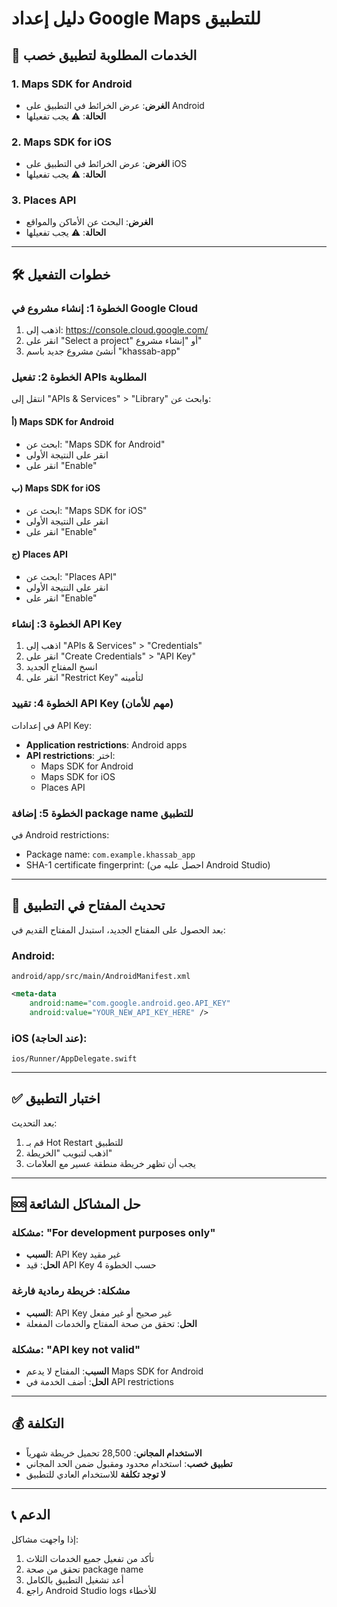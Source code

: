 # دليل إعداد Google Maps للتطبيق

## 📍 الخدمات المطلوبة لتطبيق خصب

### 1. **Maps SDK for Android** 
- **الغرض**: عرض الخرائط في التطبيق على Android
- **الحالة**: ⚠️ يجب تفعيلها

### 2. **Maps SDK for iOS**
- **الغرض**: عرض الخرائط في التطبيق على iOS  
- **الحالة**: ⚠️ يجب تفعيلها

### 3. **Places API**
- **الغرض**: البحث عن الأماكن والمواقع
- **الحالة**: ⚠️ يجب تفعيلها

---

## 🛠️ خطوات التفعيل

### الخطوة 1: إنشاء مشروع في Google Cloud
1. اذهب إلى: https://console.cloud.google.com/
2. انقر على "Select a project" أو "إنشاء مشروع"
3. أنشئ مشروع جديد باسم "khassab-app"

### الخطوة 2: تفعيل APIs المطلوبة
انتقل إلى "APIs & Services" > "Library" وابحث عن:

#### أ) Maps SDK for Android
- ابحث عن: "Maps SDK for Android"
- انقر على النتيجة الأولى
- انقر على "Enable"

#### ب) Maps SDK for iOS  
- ابحث عن: "Maps SDK for iOS"
- انقر على النتيجة الأولى
- انقر على "Enable"

#### ج) Places API
- ابحث عن: "Places API"
- انقر على النتيجة الأولى
- انقر على "Enable"

### الخطوة 3: إنشاء API Key
1. اذهب إلى "APIs & Services" > "Credentials"
2. انقر على "Create Credentials" > "API Key"
3. انسخ المفتاح الجديد
4. انقر على "Restrict Key" لتأمينه

### الخطوة 4: تقييد API Key (مهم للأمان)
في إعدادات API Key:
- **Application restrictions**: Android apps
- **API restrictions**: اختر:
  - Maps SDK for Android
  - Maps SDK for iOS
  - Places API

### الخطوة 5: إضافة package name للتطبيق
في Android restrictions:
- Package name: `com.example.khassab_app`
- SHA-1 certificate fingerprint: (احصل عليه من Android Studio)

---

## 🔧 تحديث المفتاح في التطبيق

بعد الحصول على المفتاح الجديد، استبدل المفتاح القديم في:

### Android:
`android/app/src/main/AndroidManifest.xml`
```xml
<meta-data
    android:name="com.google.android.geo.API_KEY"
    android:value="YOUR_NEW_API_KEY_HERE" />
```

### iOS (عند الحاجة):
`ios/Runner/AppDelegate.swift`

---

## ✅ اختبار التطبيق

بعد التحديث:
1. قم بـ Hot Restart للتطبيق
2. اذهب لتبويب "الخريطة"
3. يجب أن تظهر خريطة منطقة عسير مع العلامات

---

## 🆘 حل المشاكل الشائعة

### مشكلة: "For development purposes only"
- **السبب**: API Key غير مقيد
- **الحل**: قيد API Key حسب الخطوة 4

### مشكلة: خريطة رمادية فارغة
- **السبب**: API Key غير صحيح أو غير مفعل
- **الحل**: تحقق من صحة المفتاح والخدمات المفعلة

### مشكلة: "API key not valid"
- **السبب**: المفتاح لا يدعم Maps SDK for Android
- **الحل**: أضف الخدمة في API restrictions

---

## 💰 التكلفة

- **الاستخدام المجاني**: 28,500 تحميل خريطة شهرياً
- **تطبيق خصب**: استخدام محدود ومقبول ضمن الحد المجاني
- **لا توجد تكلفة** للاستخدام العادي للتطبيق

---

## 📞 الدعم

إذا واجهت مشاكل:
1. تأكد من تفعيل جميع الخدمات الثلاث
2. تحقق من صحة package name
3. أعد تشغيل التطبيق بالكامل
4. راجع Android Studio logs للأخطاء
